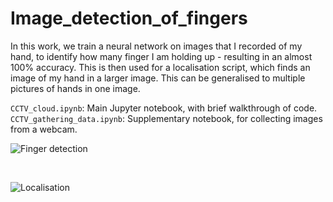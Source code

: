 # Image_detection_of_fingers

In this work, we train a neural network on images that I recorded of my hand, to identify how many finger I am holding up - resulting in an almost 100% accuracy. This is then used for a localisation script, which finds an image of my hand in a larger image. This can be generalised to multiple pictures of hands in one image.

`CCTV_cloud.ipynb`: Main Jupyter notebook, with brief walkthrough of code.
`CCTV_gathering_data.ipynb`: Supplementary notebook, for collecting images from a webcam.

![Finger detection](Image_detection_of_fingers/graphs_outputs/ident.png)

<br>

![Localisation](Image_detection_of_fingers/graphs_outputs/local.png)
